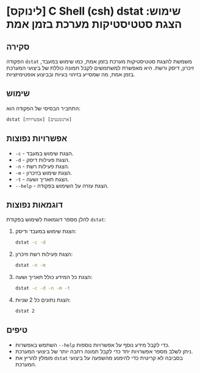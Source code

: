 # [לינוקס] C Shell (csh) dstat שימוש: הצגת סטטיסטיקות מערכת בזמן אמת

## סקירה
הפקודה `dstat` משמשת להצגת סטטיסטיקות מערכת בזמן אמת, כמו שימוש במעבד, זיכרון, דיסק ורשת. היא מאפשרת למשתמשים לקבל תמונה כוללת של ביצועי המערכת בזמן אמת, מה שמסייע בזיהוי בעיות ובביצוע אופטימיזציות.

## שימוש
התחביר הבסיסי של הפקודה הוא:
```
dstat [אפשרויות] [ארגומנטים]
```

## אפשרויות נפוצות
- `-c` - הצגת שימוש במעבד.
- `-d` - הצגת פעילות דיסק.
- `-n` - הצגת פעילות רשת.
- `-m` - הצגת שימוש בזיכרון.
- `-t` - הצגת תאריך ושעה.
- `--help` - הצגת עזרה על השימוש בפקודה.

## דוגמאות נפוצות
להלן מספר דוגמאות לשימוש בפקודת `dstat`:

1. הצגת שימוש במעבד ודיסק:
   ```bash
   dstat -c -d
   ```

2. הצגת פעילות רשת וזיכרון:
   ```bash
   dstat -n -m
   ```

3. הצגת כל המידע כולל תאריך ושעה:
   ```bash
   dstat -c -d -n -m -t
   ```

4. הצגת נתונים כל 2 שניות:
   ```bash
   dstat 2
   ```

## טיפים
- השתמש באפשרות `--help` כדי לקבל מידע נוסף על אפשרויות נוספות.
- ניתן לשלב מספר אפשרויות יחד כדי לקבל תמונה רחבה יותר של ביצועי המערכת.
- מומלץ להריץ את `dstat` בסביבה לא קריטית כדי להימנע מהשפעה על ביצועי המערכת.